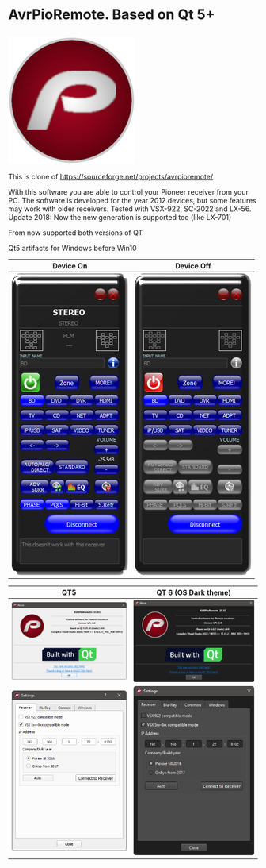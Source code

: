 # AvrPioRemote. Based on Qt 5+<p align="center">
<img src="src/images/AVRPioRemote.png" alt="Logo"/>
</p>

This is clone of https://sourceforge.net/projects/avrpioremote/

With this software you are able to control your Pioneer receiver from your PC.
The software is developed for the year 2012 devices, but some features may work with older receivers. Tested with VSX-922, SC-2022 and LX-56.
Update 2018: Now the new generation is supported too (like LX-701)

From now supported both versions of QT

Qt5 artifacts for Windows before Win10

| Device On | Device Off |
:-------------------------:|:-------------------------:
![QT5](doc/images/AVRPioRemote.png) | ![QT6](doc/images/AVRPioRemote-off.png)

 
 | QT5 | QT 6 (OS Dark theme) |
 :-------------------------:|:-------------------------:
![QT5](./doc/images/Qt5.png) | ![QT6](./doc/images/Qt6.png)
![QT5](./doc/images/settings-qt5.png) | ![QT6](./doc/images/settings-qt6.png)
